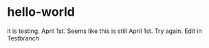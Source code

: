 # hello-world
it is testing. April 1st. 
Seems like this is still April 1st.
Try again. Edit in Testbranch
